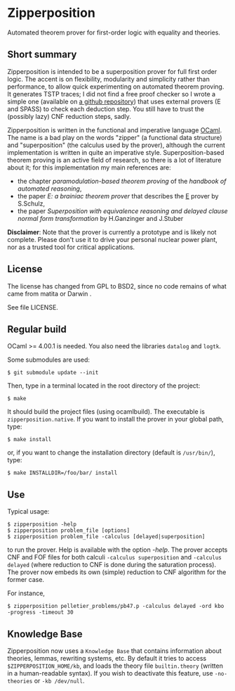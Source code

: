 # Zipperposition

Automated theorem prover for first-order logic with equality and theories.

## Short summary

Zipperposition is intended to be a superposition prover for full first order logic. The accent
is on flexibility, modularity and simplicity rather than performance, to allow
quick experimenting on automated theorem proving. It generates TSTP traces; I did
not find a free proof checker so I wrote a simple one (available on
[a github repository](https://github.com/c-cube/tstp-proof-checker "proof checker"))
that uses external provers (E and SPASS) to check each deduction step. You still
have to trust the (possibly lazy) CNF reduction steps, sadly.

Zipperposition is written in the functional and imperative language
[OCaml](http://caml.inria.fr). The name is a bad play on the words "zipper" (a
functional data structure) and "superposition" (the calculus used by the
prover), although the current implementation is written in quite an imperative style.
Superposition-based theorem proving is an active field of research, so
there is a lot of literature about it; for this implementation my main references
are:

* the chapter _paramodulation-based theorem proving_ of the _handbook of automated reasoning_,
* the paper _E: a brainiac theorem prover_ that describes the [E](http://eprover.org) prover by S.Schulz,
* the paper _Superposition with equivalence reasoning and delayed clause normal form transformation_ by H.Ganzinger and J.Stuber

**Disclaimer**: Note that the prover is currently a prototype and is
likely not complete. Please don't use it to drive your personal
nuclear power plant, nor as a trusted tool for critical applications.

## License

The license has changed from GPL to BSD2, since no code remains of
what came from matita or Darwin .

See file LICENSE.

## Regular build

OCaml >= 4.00.1 is needed. You also need the libraries `datalog` and `logtk`.

Some submodules are used:

    $ git submodule update --init

Then, type in a terminal located in the root directory of the project:

    $ make

It should build the project files (using ocamlbuild).
The executable is `zipperposition.native`. If you want to install the prover
in your global path, type:

    $ make install

or, if you want to change the installation directory (default is `/usr/bin/`), type:

    $ make INSTALLDIR=/foo/bar/ install

## Use

Typical usage:

    $ zipperposition -help
    $ zipperposition problem_file [options]
    $ zipperposition problem_file -calculus [delayed|superposition]

to run the prover. Help is available with the option *-help*. The prover
accepts CNF and FOF files for both calculi `-calculus superposition` and
`-calculus delayed` (where reduction to CNF is done during the saturation
process). The prover now embeds its own (simple) reduction to CNF algorithm
for the former case.

For instance,

    $ zipperposition pelletier_problems/pb47.p -calculus delayed -ord kbo -progress -timeout 30

## Knowledge Base

Zipperposition now uses a `Knowledge Base` that contains information about theories,
lemmas, rewriting systems, etc. By default it tries to access
`$ZIPPERPOSITION_HOME/kb`, and loads
the theory file `builtin.theory` (written in a human-readable syntax). If you
wish to deactivate this feature, use `-no-theories` or `-kb /dev/null`.
